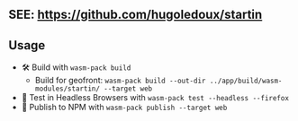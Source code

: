 ## SEE: https://github.com/hugoledoux/startin


## Usage
- 🛠️ Build with `wasm-pack build`
   - Build for geofront: `wasm-pack build --out-dir ../app/build/wasm-modules/startin/ --target web` 
- 🔬 Test in Headless Browsers with `wasm-pack test --headless --firefox`
- 🎁 Publish to NPM with `wasm-pack publish --target web`

